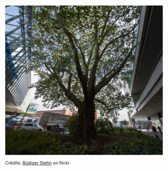 ![Garance](/images/2021-10-25.jpg)

Crédits: [Rüdiger Stehn](https://www.flickr.com/people/rstehn/) on flickr